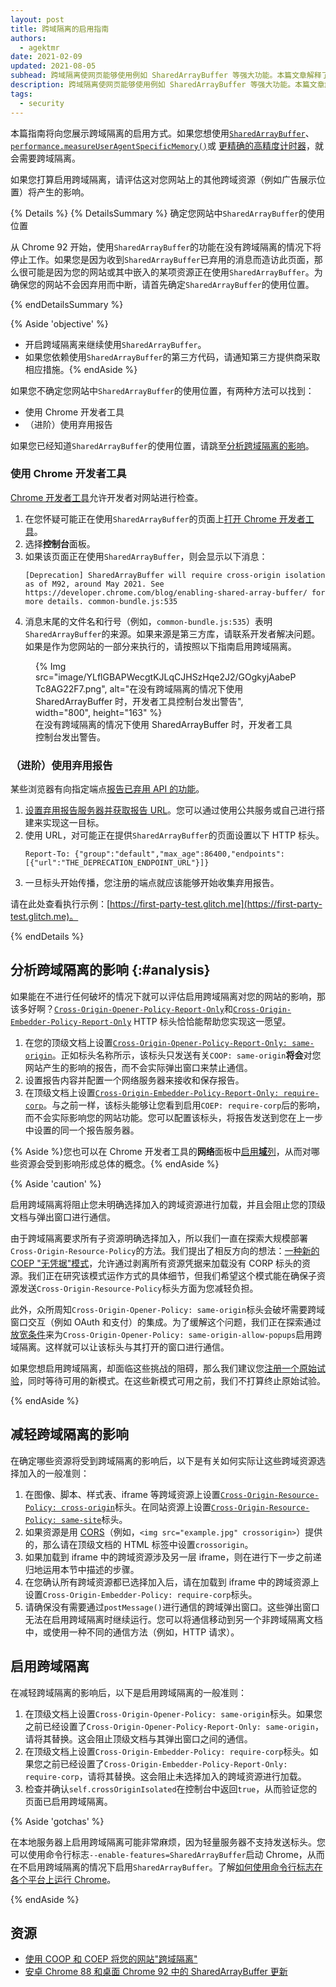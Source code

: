 ```yaml
---
layout: post
title: 跨域隔离的启用指南
authors:
  - agektmr
date: 2021-02-09
updated: 2021-08-05
subhead: 跨域隔离使网页能够使用例如 SharedArrayBuffer 等强大功能。本篇文章解释了如何在您的网站上启用跨域隔离。
description: 跨域隔离使网页能够使用例如 SharedArrayBuffer 等强大功能。本篇文章解释了如何在您的网站上启用跨域隔离。
tags:
  - security
---
```


本篇指南将向您展示跨域隔离的启用方式。如果您想使用[`SharedArrayBuffer`](https://developer.mozilla.org/docs/Web/JavaScript/Reference/Global_Objects/SharedArrayBuffer)、[`performance.measureUserAgentSpecificMemory()`](/monitor-total-page-memory-usage/)或 [更精确的高精度计时器](https://developer.chrome.com/blog/cross-origin-isolated-hr-timers/)，就会需要跨域隔离。

如果您打算启用跨域隔离，请评估这对您网站上的其他跨域资源（例如广告展示位置）将产生的影响。

{% Details %} {% DetailsSummary %} 确定您网站中`SharedArrayBuffer`的使用位置

从 Chrome 92 开始，使用`SharedArrayBuffer`的功能在没有跨域隔离的情况下将停止工作。如果您是因为收到`SharedArrayBuffer`已弃用的消息而造访此页面，那么很可能是因为您的网站或其中嵌入的某项资源正在使用`SharedArrayBuffer`。为确保您的网站不会因弃用而中断，请首先确定`SharedArrayBuffer`的使用位置。

{% endDetailsSummary %}

{% Aside 'objective' %}

- 开启跨域隔离来继续使用`SharedArrayBuffer`。
- 如果您依赖使用`SharedArrayBuffer`的第三方代码，请通知第三方提供商采取相应措施。{% endAside %}

如果您不确定您网站中`SharedArrayBuffer`的使用位置，有两种方法可以找到：

- 使用 Chrome 开发者工具
- （进阶）使用弃用报告

如果您已经知道`SharedArrayBuffer`的使用位置，请跳至[分析跨域隔离的影响](#analysis)。

### 使用 Chrome 开发者工具

[Chrome 开发者工具](https://developer.chrome.com/docs/devtools/open/)允许开发者对网站进行检查。

1. 在您怀疑可能正在使用`SharedArrayBuffer`的页面上[打开 Chrome 开发者工具](https://developer.chrome.com/docs/devtools/open/)。
2. 选择**控制台**面板。
3. 如果该页面正在使用`SharedArrayBuffer`，则会显示以下消息：
    ```text
    [Deprecation] SharedArrayBuffer will require cross-origin isolation as of M92, around May 2021. See https://developer.chrome.com/blog/enabling-shared-array-buffer/ for more details. common-bundle.js:535
    ```
4. 消息末尾的文件名和行号（例如，`common-bundle.js:535`）表明`SharedArrayBuffer`的来源。如果来源是第三方库，请联系开发者解决问题。如果是作为您网站的一部分来执行的，请按照以下指南启用跨域隔离。

<figure>
{% Img src="image/YLflGBAPWecgtKJLqCJHSzHqe2J2/GOgkyjAabePTc8AG22F7.png", alt="在没有跨域隔离的情况下使用 SharedArrayBuffer 时，开发者工具控制台发出警告", width="800", height="163"  %}
<figcaption>在没有跨域隔离的情况下使用 SharedArrayBuffer 时，开发者工具控制台发出警告。</figcaption>
</figure>

### （进阶）使用弃用报告

某些浏览器有向指定端点[报告已弃用 API 的功能](https://wicg.github.io/deprecation-reporting/)。

1. [设置弃用报告服务器并获取报告 URL](/coop-coep/#set-up-reporting-endpoint)。您可以通过使用公共服务或自己进行搭建来实现这一目标。
2. 使用 URL，对可能正在提供`SharedArrayBuffer`的页面设置以下 HTTP 标头。
    ```http
    Report-To: {"group":"default","max_age":86400,"endpoints":[{"url":"THE_DEPRECATION_ENDPOINT_URL"}]}
    ```
3. 一旦标头开始传播，您注册的端点就应该能够开始收集弃用报告。

请在此处查看执行示例：[https://first-party-test.glitch.me](https://first-party-test.glitch.me)。

{% endDetails %}

## 分析跨域隔离的影响 {:#analysis}

如果能在不进行任何破坏的情况下就可以评估启用跨域隔离对您的网站的影响，那该多好啊？[`Cross-Origin-Opener-Policy-Report-Only`](https://developer.mozilla.org/docs/Web/HTTP/Headers/Cross-Origin-Opener-Policy)和[`Cross-Origin-Embedder-Policy-Report-Only`](https://developer.mozilla.org/docs/Web/HTTP/Headers/Cross-Origin-Embedder-Policy) HTTP 标头恰恰能帮助您实现这一愿望。

1. 在您的顶级文档上设置[`Cross-Origin-Opener-Policy-Report-Only: same-origin`](/coop-coep/#1.-set-the-cross-origin-opener-policy:-same-origin-header-on-the-top-level-document)。正如标头名称所示，该标头只发送有关`COOP: same-origin`**将会**对您网站产生的影响的报告，而不会实际弹出窗口来禁止通信。
2. 设置报告内容并配置一个网络服务器来接收和保存报告。
3. 在顶级文档上设置[`Cross-Origin-Embedder-Policy-Report-Only: require-corp`](/coop-coep/#3.-use-the-coep-report-only-http-header-to-assess-embedded-resources)。与之前一样，该标头能够让您看到启用`COEP: require-corp`后的影响，而不会实际影响您的网站功能。您可以配置该标头，将报告发送到您在上一步中设置的同一个报告服务器。

{% Aside %}您也可以在 Chrome 开发者工具的**网络**面板中[启用**域**列](https://developer.chrome.com/docs/devtools/network/#information)，从而对哪些资源会受到影响形成总体的概念。{% endAside %}

{% Aside 'caution' %}

启用跨域隔离将阻止您未明确选择加入的跨域资源进行加载，并且会阻止您的顶级文档与弹出窗口进行通信。

由于跨域隔离要求所有子资源明确选择加入，所以我们一直在探索大规模部署`Cross-Origin-Resource-Policy`的方法。我们提出了相反方向的想法：[一种新的 COEP "无凭据"模式](https://github.com/mikewest/credentiallessness/)，允许通过剥离所有资源凭据来加载没有 CORP 标头的资源。我们正在研究该模式运作方式的具体细节，但我们希望这个模式能在确保子资源发送`Cross-Origin-Resource-Policy`标头方面为您减轻负担。

此外，众所周知`Cross-Origin-Opener-Policy: same-origin`标头会破坏需要跨域窗口交互（例如 OAuth 和支付）的集成。为了缓解这个问题，我们正在探索通过[放宽条件](https://github.com/whatwg/html/issues/6364)来为`Cross-Origin-Opener-Policy: same-origin-allow-popups`启用跨域隔离。这样就可以让该标头与其打开的窗口进行通信。

如果您想启用跨域隔离，却面临这些挑战的阻碍，那么我们建议您[注册一个原始试验](https://developer.chrome.com/blog/enabling-shared-array-buffer/#origin-trial)，同时等待可用的新模式。在这些新模式可用之前，我们不打算终止原始试验。

{% endAside %}

## 减轻跨域隔离的影响

在确定哪些资源将受到跨域隔离的影响后，以下是有关如何实际让这些跨域资源选择加入的一般准则：

1. 在图像、脚本、样式表、iframe 等跨域资源上设置[`Cross-Origin-Resource-Policy: cross-origin`](https://resourcepolicy.fyi/#cross-origin)标头。在同站资源上设置[`Cross-Origin-Resource-Policy: same-site`](https://resourcepolicy.fyi/#same-origin)标头。
2. 如果资源是用 [CORS](/cross-origin-resource-sharing/)（例如，`<img src="example.jpg" crossorigin>`）提供的，那么请在顶级文档的 HTML 标签中设置`crossorigin`。
3. 如果加载到 iframe 中的跨域资源涉及另一层 iframe，则在进行下一步之前递归地运用本节中描述的步骤。
4. 在您确认所有跨域资源都已选择加入后，请在加载到 iframe 中的跨域资源上设置`Cross-Origin-Embedder-Policy: require-corp`标头。
5. 请确保没有需要通过`postMessage()`进行通信的跨域弹出窗口。这些弹出窗口无法在启用跨域隔离时继续运行。您可以将通信移动到另一个非跨域隔离文档中，或使用一种不同的通信方法（例如，HTTP 请求）。

## 启用跨域隔离

在减轻跨域隔离的影响后，以下是启用跨域隔离的一般准则：

1. 在顶级文档上设置`Cross-Origin-Opener-Policy: same-origin`标头。如果您之前已经设置了`Cross-Origin-Opener-Policy-Report-Only: same-origin`，请将其替换。这会阻止顶级文档与其弹出窗口之间的通信。
2. 在顶级文档上设置`Cross-Origin-Embedder-Policy: require-corp`标头。如果您之前已经设置了`Cross-Origin-Embedder-Policy-Report-Only: require-corp`，请将其替换。这会阻止未选择加入的跨域资源进行加载。
3. 检查并确认`self.crossOriginIsolated`在控制台中返回`true`，从而验证您的页面已启用跨域隔离。

{% Aside 'gotchas' %}

在本地服务器上启用跨域隔离可能非常麻烦，因为轻量服务器不支持发送标头。您可以使用命令行标志`--enable-features=SharedArrayBuffer`启动 Chrome，从而在不启用跨域隔离的情况下启用`SharedArrayBuffer`。了解[如何使用命令行标志在各个平台上运行 Chrome](https://www.chromium.org/developers/how-tos/run-chromium-with-flags)。

{% endAside %}

## 资源

- [使用 COOP 和 COEP 将您的网站"跨域隔离"](/coop-coep/)
- [安卓 Chrome 88 和桌面 Chrome 92 中的 SharedArrayBuffer 更新](https://developer.chrome.com/blog/enabling-shared-array-buffer/)
